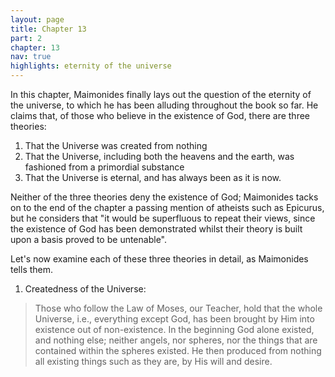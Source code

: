 ```yaml
---
layout: page
title: Chapter 13
part: 2
chapter: 13
nav: true
highlights: eternity of the universe
---
```


In this chapter, Maimonides finally lays out the question of the eternity of the universe, to which he has been alluding throughout the book so far. He claims that, of those who believe in the existence of God, there are three theories:
1. That the Universe was created from nothing
2. That the Universe, including both the heavens and the earth, was fashioned from a primordial substance
3. That the Universe is eternal, and has always been as it is now.

Neither of the three theories deny the existence of God; Maimonides tacks on to the end of the chapter a passing mention of atheists such as Epicurus, but he considers that "it would be superfluous to repeat their views, since the existence of God has been demonstrated whilst their theory is built upon a basis proved to be untenable".

Let's now examine each of these three theories in detail, as Maimonides tells them.

1. Createdness of the Universe:
> Those who follow the Law of Moses, our Teacher, hold that the whole Universe, i.e., everything except God, has been brought by Him into existence out of non-existence. In the beginning God alone existed, and nothing else; neither angels, nor spheres, nor the things that are contained within the spheres existed. He then produced from nothing all existing things such as they are, by His will and desire. 
